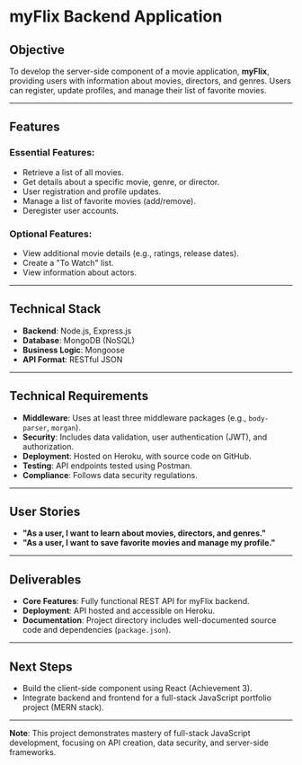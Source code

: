 # **myFlix Backend Application**

## **Objective**  
To develop the server-side component of a movie application, **myFlix**, providing users with information about movies, directors, and genres. Users can register, update profiles, and manage their list of favorite movies.

---

## **Features**  

### **Essential Features:**  
- Retrieve a list of all movies.  
- Get details about a specific movie, genre, or director.  
- User registration and profile updates.  
- Manage a list of favorite movies (add/remove).  
- Deregister user accounts.  

### **Optional Features:**  
- View additional movie details (e.g., ratings, release dates).  
- Create a "To Watch" list.  
- View information about actors.  

---

## **Technical Stack**  
- **Backend**: Node.js, Express.js  
- **Database**: MongoDB (NoSQL)  
- **Business Logic**: Mongoose  
- **API Format**: RESTful JSON  

---

## **Technical Requirements**  
- **Middleware**: Uses at least three middleware packages (e.g., `body-parser`, `morgan`).  
- **Security**: Includes data validation, user authentication (JWT), and authorization.  
- **Deployment**: Hosted on Heroku, with source code on GitHub.  
- **Testing**: API endpoints tested using Postman.  
- **Compliance**: Follows data security regulations.  

---

## **User Stories**  
- **"As a user, I want to learn about movies, directors, and genres."**  
- **"As a user, I want to save favorite movies and manage my profile."**  

---

## **Deliverables**  
- **Core Features**: Fully functional REST API for myFlix backend.  
- **Deployment**: API hosted and accessible on Heroku.  
- **Documentation**: Project directory includes well-documented source code and dependencies (`package.json`).  

---

## **Next Steps**  
- Build the client-side component using React (Achievement 3).  
- Integrate backend and frontend for a full-stack JavaScript portfolio project (MERN stack).  

---

**Note**: This project demonstrates mastery of full-stack JavaScript development, focusing on API creation, data security, and server-side frameworks.
